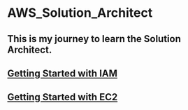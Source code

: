 # AWS_Solution_Architect

## This is my journey to learn the Solution Architect.

## <a href="./IAM/README.md">Getting Started with IAM</a>

## <a href="./EC2/README.md">Getting Started with EC2</a>



